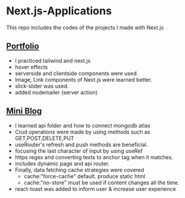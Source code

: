 # Next.js-Applications

This repo includes the codes of the projects I made with Next.js

## [Portfolio](https://yunsturann.vercel.app/)

- I practiced tailwind and next.js
- hover effects
- serverside and clientside components were used.
- Image, Link components of Next.js were learned better.
- slick-slider was used.
- added nodemailer (server action)

## [Mini Blog](https://miniblog-crud.vercel.app/)

- I learned api folder and how to connect mongodb atlas
- Crud operations were made by using methods such as GET,POST,DELETE,PUT
- useRouter's refresh and push methods are beneficial.
- focusing the last character of input by using useRef
- https regex and converting texts to anchor tag when it matches.
- includes dynamic page and api router.
- Finally, data fetching cache strategies were covered
  - cache:"force-cache" default. produce static html
  - cache:"no-store" must be used if content changes all the time.
- react-toast was added to inform user & increase user experience
